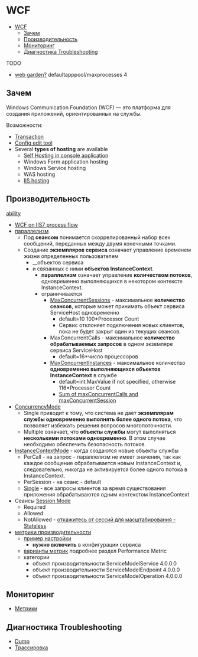 # WCF

- [WCF](#wcf)
  - [Зачем](#зачем)
  - [Производительность](#производительность)
  - [Мониторинг](#мониторинг)
  - [Диагностика Troubleshooting](#диагностика-troubleshooting)

TODO

- [web garden?](https://iis-blogs.azurewebsites.net/chrisad/1342059) defaultapppool/maxprocesses 4

## Зачем

Windows Communication Foundation (WCF) — это платформа для создания приложений, ориентированных на службы.

Возможности:

- [Transaction](https://www.c-sharpcorner.com/uploadfile/shivprasadk/wcf-faq-part-5-transactions/)
- [Config edit tool](https://learn.microsoft.com/ru-ru/dotnet/framework/wcf/configuration-editor-tool-svcconfigeditor-exe)
- Several __types of hosting__ are available
  - [Self Hosting in console application](https://www.c-sharpcorner.com/article/create-simple-wcf-service-and-host-it-on-console-application/)
  - Windows Form application hosting
  - Windows Service hosting
  - WAS hosting
  - [IIS hosting](https://www.c-sharpcorner.com/article/hosting-wcf-service-on-iis/)

## Производительность

[ability](../../arch/ability/performance.md)

- [WCF on IIS7 process flow](https://krishnansrinivasan.wordpress.com/2014/08/18/throttling-wcf-services-on-iis7/)
- [параллелизм](https://learn.microsoft.com/ru-ru/dotnet/framework/wcf/feature-details/sessions-instancing-and-concurrency)
  - Под __сеансом__ понимается скоррелированный набор всех сообщений, переданных между двумя конечными точками.
  - Создание __экземпляров сервиса__ означает управление временем жизни определенных пользователем
    - __объектов сервиса
    - и связанных с ними __объектов InstanceContext__.
      - __параллелизм__ означает управление __количеством потоков__, одновременно выполняющихся в некотором контексте InstanceContext.
      - ограничивается
        - [MaxConcurrentSessions](https://learn.microsoft.com/ru-ru/dotnet/framework/wcf/wcf-troubleshooting-quickstart#my-service-starts-to-reject-new-clients-after-about-10-clients-are-interacting-with-it-what-is-happening) - максимальное __количество сеансов__, которые может принимать объект сервиса ServiceHost одновременно          
          - default=10 100*Processor Count
          - Сервис отклоняет подключения новых клиентов, пока не будет закрыт один из текущих сеансов.
        - MaxConcurrentCalls - максимальное __количество обрабатываемых запросов__ в одном экземляре сервиса ServiceHost
          - default=16*число процессоров               
        - [MaxConcurrentInstances](https://learn.microsoft.com/ru-ru/dotnet/api/system.servicemodel.description.servicethrottlingbehavior.maxconcurrentinstances?view=netframework-4.8.1) - максимальное количество __одновременно выполняющихся объектов InstanceContext__ в службе
          - default=int.MaxValue if not specified, otherwise 116*Processor Count
          - [Sum of maxConcurrentCalls and maxConcurrentSession](https://codewala.net/2014/10/14/simple-steps-scale-up-wcf-drastically/)
- [ConcurrencyMode](https://learn.microsoft.com/ru-ru/dotnet/api/system.servicemodel.servicebehaviorattribute.concurrencymode?view=netframework-4.8.1&source=recommendations)
  - Single приводит к тому, что система не дает __экземплярам службы одновременно выполнять более одного потока__, что позволяет избежать решения вопросов многопоточности.
  - Multiple означает, что __объекты службы__ могут выполняться __несколькими потоками одновременно__. В этом случае необходимо обеспечить безопасность потоков.
- [InstanceContextMode](https://learn.microsoft.com/ru-ru/dotnet/api/system.servicemodel.servicebehaviorattribute.instancecontextmode?view=netframework-4.8.1) - когда создаются новые объекты службы
  - PerCall - на запрос - параллелизм не имеет значения, так как каждое сообщение обрабатывается новым InstanceContext и, следовательно, никогда не активируется более одного потока в InstanceContext.
  - PerSession - на сеанс - default
  - [Single](https://www.tutorialspoint.com/wcf/wcf_quick_guide.htm) - все запросы клиентов за время существования приложения обрабатываются одним контекстом InstanceContext
- Сеансы [Session Mode](https://learn.microsoft.com/ru-ru/dotnet/framework/wcf/using-sessions?source=recommendations)
  - Required
  - Allowed
  - NotAllowed - [откажитесь от сессий для масштабирования - Stateless](https://wcfnet.wordpress.com/2012/01/20/wcf-design-best-practice/)
- [метрики производительности](https://learn.microsoft.com/ru-ru/dotnet/framework/wcf/diagnostics/performance-counters/)
  - [пример настройки](https://www.codeproject.com/Articles/431917/WCF-Service-Performance-Monitoring-using-Perfmon)
    - __нужно включить__ в конфигурации сервиса  
  - [варианты метрик](https://codecoma.wordpress.com/2013/08/08/wcf-performance-counters-for-servicemodelservice-4-0-0-0/) подробнее раздел Performance Metric
  - категории  
    - объект производительности ServiceModelService 4.0.0.0
    - объект производительности ServiceModelEndpoint 4.0.0.0
    - объект производительности ServiceModelOperation 4.0.0.0

## Мониторинг

- [Метрики](wcf.performance.metric.md)

## Диагностика Troubleshooting

- [Dump](wcf.troubleshooting.md#dump)
- [Трассировка](wcf.troubleshooting.md#трассировка)
